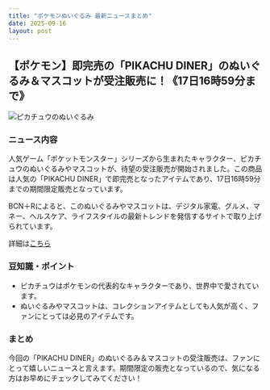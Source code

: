 ```yaml
---
title: "ポケモンぬいぐるみ 最新ニュースまとめ"
date: 2025-09-16
layout: post
---
```


## 【ポケモン】即完売の「PIKACHU DINER」のぬいぐるみ＆マスコットが受注販売に！《17日16時59分まで》

![ピカチュウのぬいぐるみ](https://www.bcnretail.com/wp/wp-content/uploads/2022/01/20220114_pokemon_01.jpg)

### ニュース内容

人気ゲーム「ポケットモンスター」シリーズから生まれたキャラクター、ピカチュウのぬいぐるみやマスコットが、待望の受注販売が開始されました。この商品は人気の「PIKACHU DINER」で即完売となったアイテムであり、17日16時59分までの期間限定販売となっています。

BCN＋Rによると、このぬいぐるみやマスコットは、デジタル家電、グルメ、マネー、ヘルスケア、ライフスタイルの最新トレンドを発信するサイトで取り上げられています。

詳細は[こちら](https://www.bcnretail.com/article/detail/id=555830)

### 豆知識・ポイント

- ピカチュウはポケモンの代表的なキャラクターであり、世界中で愛されています。
- ぬいぐるみやマスコットは、コレクションアイテムとしても人気が高く、ファンにとっては必見のアイテムです。

### まとめ

今回の「PIKACHU DINER」のぬいぐるみ＆マスコットの受注販売は、ファンにとって嬉しいニュースと言えます。期間限定の販売となっているので、気になる方はお早めにチェックしてみてください！